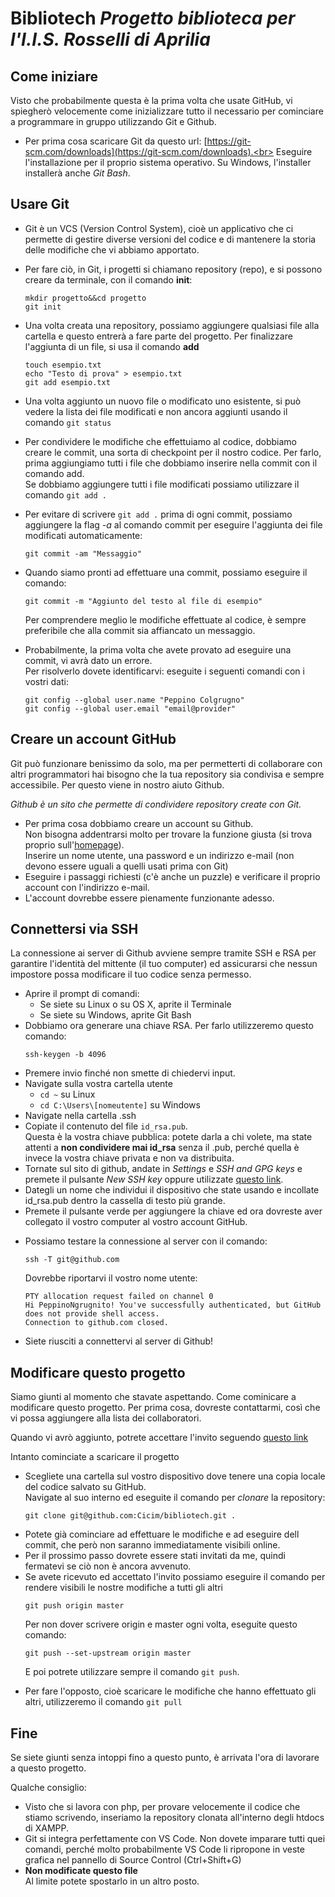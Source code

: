 ﻿# **Bibliotech** *Progetto biblioteca per l'I.I.S. Rosselli di Aprilia*

Come iniziare
-------------
Visto che probabilmente questa è la prima volta che usate GitHub, 
vi spiegherò velocemente come inizializzare tutto il necessario
per cominciare a programmare in gruppo utilizzando Git e Github.

 - Per prima cosa scaricare Git da questo url:
    [https://git-scm.com/downloads](https://git-scm.com/downloads).<br>
    Eseguire l'installazione per il proprio sistema operativo. Su Windows,
    l'installer installerà anche *Git Bash*.

Usare Git
---------
 + Git è un VCS (Version Control System), cioè un applicativo che ci
    permette di gestire diverse versioni del codice e di mantenere la storia
    delle modifiche che vi abbiamo apportato.<br>
 - Per fare ciò, in Git, i progetti si chiamano repository (repo), e si
    possono creare da terminale, con il comando **init**:
    ```
    mkdir progetto&&cd progetto
    git init
    ```

 - Una volta creata una repository, possiamo aggiungere qualsiasi file alla
    cartella e questo entrerà a fare parte del progetto. Per finalizzare l'aggiunta
    di un file, si usa il comando **add**
    ```
    touch esempio.txt
    echo "Testo di prova" > esempio.txt
    git add esempio.txt
    ```
 - Una volta aggiunto un nuovo file o modificato uno esistente, si può vedere la
    lista dei file modificati e non ancora aggiunti usando il comando `git status`
 - Per condividere le modifiche che effettuiamo al codice, dobbiamo creare le
    commit, una sorta di checkpoint per il nostro codice. Per farlo, prima aggiungiamo
    tutti i file che dobbiamo inserire nella commit con il comando add. <br>Se dobbiamo
    aggiungere tutti i file modificati possiamo utilizzare il comando `git add .`

 - Per evitare di scrivere `git add .` prima di ogni commit, possiamo aggiungere
    la flag *-a* al comando commit per eseguire l'aggiunta dei file modificati
    automaticamente:
    ```
    git commit -am "Messaggio"
    ```
 - Quando siamo pronti ad effettuare una commit, possiamo eseguire il comando:
    ```
    git commit -m "Aggiunto del testo al file di esempio"
    ```
    Per comprendere meglio le modifiche effettuate al codice, è sempre preferibile
    che alla commit sia affiancato un messaggio.

 + Probabilmente, la prima volta che avete provato ad eseguire una commit, vi avrà
    dato un errore. <br>Per risolverlo dovete identificarvi:
    eseguite i seguenti comandi con i vostri dati:
    ```
    git config --global user.name "Peppino Colgrugno"
    git config --global user.email "email@provider"
    ```

Creare un account GitHub
------------------------
Git può funzionare benissimo da solo, ma per permetterti di collaborare
con altri programmatori hai bisogno che la tua repository sia condivisa
e sempre accessibile. Per questo viene in nostro aiuto Github. 

*Github è un sito che permette di condividere repository create con Git.*

 - Per prima cosa dobbiamo creare un account su Github.<br>
    Non bisogna addentrarsi molto per trovare la funzione giusta (si trova
    proprio sull'[homepage](https://www.github.com)).<br>
    Inserire un nome utente, una password e un indirizzo e-mail (non devono
    essere uguali a quelli usati prima con Git)
 - Eseguire i passaggi richiesti (c'è anche un puzzle) e verificare il proprio
    account con l'indirizzo e-mail.
 - L'account dovrebbe essere pienamente funzionante adesso.

Connettersi via SSH
-------------------
La connessione ai server di Github avviene sempre tramite SSH e RSA per
garantire l'identità del mittente (il tuo computer) ed assicurarsi che
nessun impostore possa modificare il tuo codice senza permesso.

 - Aprire il prompt di comandi:
    + Se siete su Linux o su OS X, aprite il Terminale
    + Se siete su Windows, aprite Git Bash
 - Dobbiamo ora generare una chiave RSA. Per farlo utilizzeremo questo comando:
    ```
    ssh-keygen -b 4096
    ```
 - Premere invio finché non smette di chiedervi input.
 - Navigate sulla vostra cartella utente
    + `cd ~` su Linux
    + `cd C:\Users\[nomeutente]` su Windows
 - Navigate nella cartella .ssh
 - Copiate il contenuto del file `id_rsa.pub`.<br>
    Questa è la vostra chiave pubblica: potete darla a chi volete, ma
    state attenti a **non condividere mai id_rsa** senza il .pub, perché 
    quella è invece la vostra chiave privata e non va distribuita.
 - Tornate sul sito di github, andate in *Settings* e *SSH and GPG keys* e
    premete il pulsante *New SSH key*
    oppure utilizzate [questo link](https://github.com/settings/keys/new).
 - Dategli un nome che individui il dispositivo che state usando e incollate
    id_rsa.pub dentro la cassella di testo più grande.
 - Premete il pulsante verde per aggiungere la chiave ed ora dovreste aver
    collegato il vostro computer al vostro account GitHub.

 + Possiamo testare la connessione al server con il comando:
    ```
    ssh -T git@github.com
    ```
    Dovrebbe riportarvi il vostro nome utente:
    ```
    PTY allocation request failed on channel 0
    Hi PeppinoNgrugnito! You've successfully authenticated, but GitHub does not provide shell access.
    Connection to github.com closed.
    ```
 - Siete riusciti a connettervi al server di Github!

Modificare questo progetto
--------------------------
Siamo giunti al momento che stavate aspettando. Come cominicare a 
modificare questo progetto. Per prima cosa, dovreste contattarmi,
così che vi possa aggiungere alla lista dei collaboratori.

Quando vi avrò aggiunto, potrete accettare l'invito seguendo [questo
link](https://github.com/Cicim/bibliotech/invitations)

Intanto cominciate a scaricare il progetto
 - Scegliete una cartella sul vostro dispositivo dove tenere una copia locale
    del codice salvato su GitHub.<br>
    Navigate al suo interno ed eseguite il comando per *clonare* la repository:
    ```
    git clone git@github.com:Cicim/bibliotech.git .
    ```
 - Potete già cominciare ad effettuare le modifiche e ad eseguire dell commit,
    che però non saranno immediatamente visibili online.
 - Per il prossimo passo dovrete essere stati invitati da me, quindi fermatevi
    se ciò non è ancora avvenuto.
 - Se avete ricevuto ed accettato l'invito possiamo eseguire il comando per
    rendere visibili le nostre modifiche a tutti gli altri
    ```
    git push origin master
    ```
    Per non dover scrivere origin e master ogni volta, eseguite questo comando:
    ```
    git push --set-upstream origin master
    ```
    E poi potrete utilizzare sempre il comando `git push`.
 + Per fare l'opposto, cioè scaricare le modifiche che hanno effettuato gli altri,
    utilizzeremo il comando `git pull`

Fine
----
Se siete giunti senza intoppi fino a questo punto, è arrivata l'ora di lavorare
a questo progetto.

Qualche consiglio:
- Visto che si lavora con php, per provare velocemente il codice che stiamo scrivendo,
    inseriamo la repository clonata all'interno degli htdocs di XAMPP.
- Git si integra perfettamente con VS Code. Non dovete imparare tutti quei comandi,
    perché molto probabilmente VS Code li ripropone in veste grafica nel pannello
    di Source Control (Ctrl+Shift+G)
- **Non modificate questo file**<br>
    Al limite potete spostarlo in un altro posto.